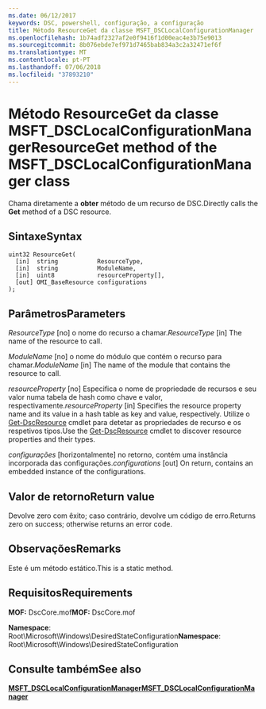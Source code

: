 ```yaml
---
ms.date: 06/12/2017
keywords: DSC, powershell, configuração, a configuração
title: Método ResourceGet da classe MSFT_DSCLocalConfigurationManager
ms.openlocfilehash: 1b74adf2327af2e0f9416f1d00eac4e3b75e9013
ms.sourcegitcommit: 8b076ebde7ef971d7465bab834a3c2a32471ef6f
ms.translationtype: MT
ms.contentlocale: pt-PT
ms.lasthandoff: 07/06/2018
ms.locfileid: "37893210"
---
```

# <a name="resourceget-method-of-the-msftdsclocalconfigurationmanager-class"></a><span data-ttu-id="99223-103">Método ResourceGet da classe MSFT_DSCLocalConfigurationManager</span><span class="sxs-lookup"><span data-stu-id="99223-103">ResourceGet method of the MSFT_DSCLocalConfigurationManager class</span></span>

<span data-ttu-id="99223-104">Chama diretamente a **obter** método de um recurso de DSC.</span><span class="sxs-lookup"><span data-stu-id="99223-104">Directly calls the **Get** method of a DSC resource.</span></span>

## <a name="syntax"></a><span data-ttu-id="99223-105">Sintaxe</span><span class="sxs-lookup"><span data-stu-id="99223-105">Syntax</span></span>

```mof
uint32 ResourceGet(
  [in]  string           ResourceType,
  [in]  string           ModuleName,
  [in]  uint8            resourceProperty[],
  [out] OMI_BaseResource configurations
);
```

## <a name="parameters"></a><span data-ttu-id="99223-106">Parâmetros</span><span class="sxs-lookup"><span data-stu-id="99223-106">Parameters</span></span>

<span data-ttu-id="99223-107">*ResourceType* \[no\] o nome do recurso a chamar.</span><span class="sxs-lookup"><span data-stu-id="99223-107">*ResourceType* \[in\] The name of the resource to call.</span></span>

<span data-ttu-id="99223-108">*ModuleName* \[no\] o nome do módulo que contém o recurso para chamar.</span><span class="sxs-lookup"><span data-stu-id="99223-108">*ModuleName* \[in\] The name of the module that contains the resource to call.</span></span>

<span data-ttu-id="99223-109">*resourceProperty* \[no\] Especifica o nome de propriedade de recursos e seu valor numa tabela de hash como chave e valor, respectivamente.</span><span class="sxs-lookup"><span data-stu-id="99223-109">*resourceProperty* \[in\] Specifies the resource property name and its value in a hash table as key and value, respectively.</span></span> <span data-ttu-id="99223-110">Utilize o [Get-DscResource](/powershell/module/PSDesiredStateConfiguration/Get-DscResource) cmdlet para detetar as propriedades de recurso e os respetivos tipos.</span><span class="sxs-lookup"><span data-stu-id="99223-110">Use the [Get-DscResource](/powershell/module/PSDesiredStateConfiguration/Get-DscResource) cmdlet to discover resource properties and their types.</span></span>

<span data-ttu-id="99223-111">*configurações* \[horizontalmente\] no retorno, contém uma instância incorporada das configurações.</span><span class="sxs-lookup"><span data-stu-id="99223-111">*configurations* \[out\] On return, contains an embedded instance of the configurations.</span></span>

## <a name="return-value"></a><span data-ttu-id="99223-112">Valor de retorno</span><span class="sxs-lookup"><span data-stu-id="99223-112">Return value</span></span>

<span data-ttu-id="99223-113">Devolve zero com êxito; caso contrário, devolve um código de erro.</span><span class="sxs-lookup"><span data-stu-id="99223-113">Returns zero on success; otherwise returns an error code.</span></span>

## <a name="remarks"></a><span data-ttu-id="99223-114">Observações</span><span class="sxs-lookup"><span data-stu-id="99223-114">Remarks</span></span>

<span data-ttu-id="99223-115">Este é um método estático.</span><span class="sxs-lookup"><span data-stu-id="99223-115">This is a static method.</span></span>

## <a name="requirements"></a><span data-ttu-id="99223-116">Requisitos</span><span class="sxs-lookup"><span data-stu-id="99223-116">Requirements</span></span>

<span data-ttu-id="99223-117">**MOF:** DscCore.mof</span><span class="sxs-lookup"><span data-stu-id="99223-117">**MOF:** DscCore.mof</span></span>

<span data-ttu-id="99223-118">**Namespace**: Root\Microsoft\Windows\DesiredStateConfiguration</span><span class="sxs-lookup"><span data-stu-id="99223-118">**Namespace**: Root\Microsoft\Windows\DesiredStateConfiguration</span></span>

## <a name="see-also"></a><span data-ttu-id="99223-119">Consulte também</span><span class="sxs-lookup"><span data-stu-id="99223-119">See also</span></span>

[<span data-ttu-id="99223-120">**MSFT_DSCLocalConfigurationManager**</span><span class="sxs-lookup"><span data-stu-id="99223-120">**MSFT_DSCLocalConfigurationManager**</span></span>](msft-dsclocalconfigurationmanager.md)